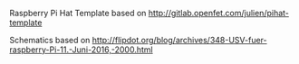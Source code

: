 Raspberry Pi Hat Template based on http://gitlab.openfet.com/julien/pihat-template

Schematics based on http://flipdot.org/blog/archives/348-USV-fuer-raspberry-Pi-11.-Juni-2016,-2000.html
